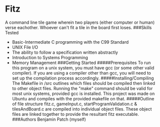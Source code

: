 # Fitz
A command line tile game wherein two players (either computer or human) verse eachother. Whoever can't fit a tile in the board first loses.
###Skills Tested
- Basic-Intermediate C programming with the C99 Standard
- UNIX File I/O
- The ability to follow a specification written abstractly
- Introduction to Systems Programming
- Memory Management
###Getting Started
#####Prerequisites
To run this program on a unix system, you must have gcc (or some other valid compiler).
If you are using a compiler other than gcc, you will need to set up the compilation process accordingly.
#####Installing/Compiling
The Makefile in /src outlines which files should be compiled then linked to other object files.
Running the "make" command should be valid for most unix systems, provided gcc is installed. This project was made on Ubuntu and compiles with the provided makefile on that.
#####Outline of file structure
fitz.c, gameInput.c, startProgramValidation.c & tilesAndBoard.c are compiled into individual object files.
These object files are linked together to provide the resultant fitz executable.
###Authors
Benjamin Patch (myself)
